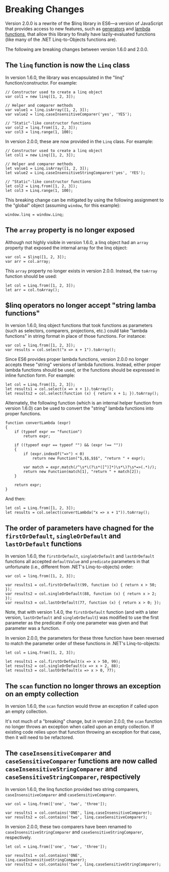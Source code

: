 # Breaking Changes

Version 2.0.0 is a rewrite of the $linq library in ES6—a version of JavaScript that provides access to new features, such as [generators](http://es6-features.org/#GeneratorFunctionIteratorProtocol) and [lambda functions](http://es6-features.org/#ExpressionBodies), that allow this library to finally have lazily-evaluated functions (like many of the .NET Linq-to-Objects functions are).

The following are breaking changes between version 1.6.0 and 2.0.0.

## The `linq` function is now the `Linq` class

In version 1.6.0, the library was encapsulated in the "linq" function/constructor.  For example:

```
// Constructor used to create a linq object
var col1 = new linq([1, 2, 3]);

// Helper and comparer methods
var value1 = linq.isArray([1, 2, 3]);
var value2 = linq.caseInsensitiveComparer('yes', 'YES');

// "Static"-like constructor functions
var col2 = linq.from([1, 2, 3]);
var col3 = linq.range(1, 100);
```

In version 2.0.0, these are now provided in the `Linq` class.  For example:

```
// Constructor used to create a linq object
let col1 = new Linq([1, 2, 3]);

// Helper and comparer methods
let value1 = Linq.isArray([1, 2, 3]);
let value2 = Linq.caseInsensitiveStringComparer('yes', 'YES');

// "Static"-like constructor functions
let col2 = Linq.from([1, 2, 3]);
let col3 = Linq.range(1, 100);
```

This breaking change can be mitigated by using the following assignment to the "global" object (assuming `window`, for this example):

```
window.linq = window.Linq;
```

## The `array` property is no longer exposed

Although not highly visible in version 1.6.0, a linq object had an `array` property that exposed the internal array for the linq object:

```
var col = $linq([1, 2, 3]);
var arr = col.array;
```

This `array` property no longer exists in version 2.0.0.  Instead, the `toArray` function should be used:

```
let col = Linq.from([1, 2, 3]);
let arr = col.toArray();
```

## $linq operators no longer accept "string lamba functions"

In version 1.6.0, linq object functions that took functions as parameters (such as selectors, comparers, projections, etc.) could take "lambda functions" in string format in place of those functions.  For instance:

```
var col = linq.from([1, 2, 3]);
var results = col.select("x => x + 1").toArray();
```

Since ES6 provides proper lambda functions, version 2.0.0 no longer accepts these "string" versions of lambda functions.  Instead, either proper lambda functions should be used, or the functions should be expressed in inline function form.  For example:

```
let col = Linq.from([1, 2, 3]);
let results1 = col.select(x => x + 1).toArray();
let results2 = col.select(function (x) { return x + 1; }).toArray();
```

Alternately, the following function (which is an internal helper function from version 1.6.0) can be used to convert the "string" lambda functions into proper functions.

```
function convertLambda (expr)
{
    if (typeof expr == "function")
        return expr;

    if ((typeof expr == typeof "") && (expr !== ""))
    {
        if (expr.indexOf("=>") < 0)
            return new Function("$,$$,$$$", "return " + expr);

        var match = expr.match(/^\s*\(?\s*([^)]*)\s*\)?\s*=>(.*)/);
        return new Function(match[1], "return " + match[2]);
    }

    return expr;
}
```

And then:

```
let col = Linq.from([1, 2, 3]);
let results = col.select(convertLambda("x => x + 1")).toArray();
```

## The order of parameters have chagned for the `firstOrDefault`, `singleOrDefault` and `lastOrDefault` functions

In version 1.6.0, the `firstOrDefault`, `singleOrDefault` and `lastOrDefault` functions all accepted `defaultValue` and `predicate` parameters in that unfortunate (i.e., different from .NET's Linq-to-objects) order:

```
var col = linq.from([1, 2, 3]);

var results1 = col.firstOrDefault(99, function (x) { return x > 50; });
var results2 = col.singleOrDefault(88, function (x) { return x > 2; });
var results3 = col.lastOrDefault(77, function (x) { return x > 0; });
```

Note, that with version 1.4.0, the `firstOrDefault` function (and with a later version, `lastOrDefault` and `singleOrDefault`) was modified to use the first parameter as the predicate if only one parameter was given and that parameter was a function.

In version 2.0.0, the parameters for these three function have been reversed to match the parameter order of these functions in .NET's Linq-to-objects:

```
let col = Linq.from([1, 2, 3]);

let results1 = col.firstOrDefault(x => x > 50, 99);
let results2 = col.singleOrDefault(x => x > 2, 88);
let results3 = col.lastOrDefault(x => x > 0, 77);
```

## The `scan` function no longer throws an exception on an empty collection

In version 1.6.0, the `scan` function would throw an exception if called upon an empty collection.

It's not much of a "breaking" change, but in version 2.0.0, the `scan` function no longer throws an exception when called upon an empty collection.  If existing code relies upon that function throwing an exception for that case, then it will need to be refactored.

## The `caseInsensitiveComparer` and `caseSensitiveComparer` functions are now called `caseInsensitiveStringComparer` and `caseSensitiveStringComparer`, respectively

In version 1.6.0, the linq function provided two string comparers, `caseInsensitiveComparer` and `caseSensitiveComparer`.

```
var col = linq.from(['one', 'two', 'three']);

var results1 = col.contains('ONE', linq.caseInsensitiveComparer);
var results2 = col.contains('two', linq.caseSensitiveComparer);
```

In version 2.0.0, these two comparers have been renamed to `caseInsensitiveStringComparer` and `caseSensitiveStringComparer`, respectively.

```
let col = Linq.from(['one', 'two', 'three']);

var results1 = col.contains('ONE', linq.caseInsensitiveStringComparer);
var results2 = col.contains('two', linq.caseSensitiveStringComparer);
```
